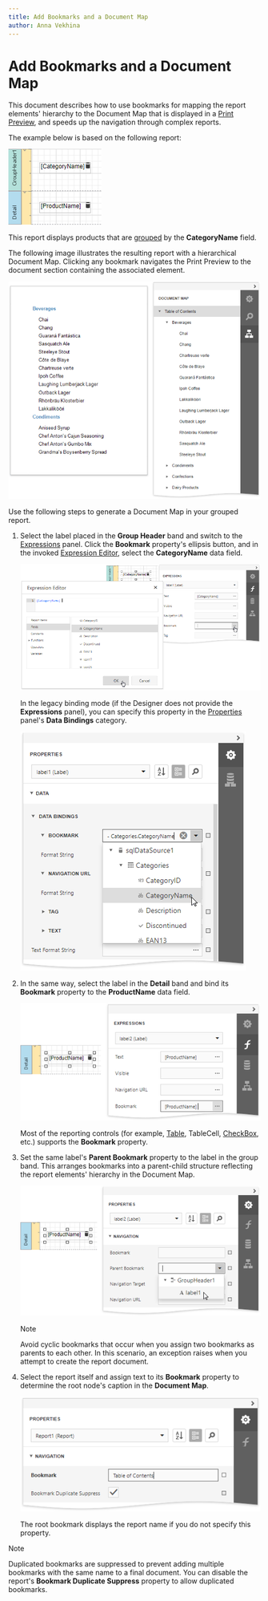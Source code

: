 ```yaml
---
title: Add Bookmarks and a Document Map
author: Anna Vekhina
---
```

# Add Bookmarks and a Document Map

This document describes how to use bookmarks for mapping the report elements' hierarchy to the Document Map that is displayed in a [Print Preview](../preview-print-and-export-reports.md), and speeds up the navigation through complex reports.

The example below is based on the following report:

![](../../../images/eurd-web-add-bookmark-source-report.png)

This report displays products that are [grouped](../shape-report-data/group-and-sort-data/group-data.md) by the **CategoryName** field. 

The following image illustrates the resulting report with a hierarchical Document Map. Clicking any bookmark navigates the Print Preview to the document section containing the associated element.

![](../../../images/eurd-web-addbookmark_result.png)

Use the following steps to generate a Document Map in your grouped report.

1. Select the label placed in the **Group Header** band and switch to the [Expressions](../report-designer-tools/ui-panels/expressions-panel.md) panel. Click the **Bookmark** property's ellipsis button, and in the invoked [Expression Editor](../report-designer-tools/expression-editor.md), select the **CategoryName** data field.
	
	![](../../../images/eurd-web-addbookmark-set-bookmark-for-group.png)
	
	In the legacy binding mode (if the Designer does not provide the **Expressions** panel), you can specify this property in the [Properties](../report-designer-tools/ui-panels/properties-panel.md) panel's **Data Bindings** category.
	
	![](../../../images/eurd-web-addbookmark_legacy.png)
2. In the same way, select the label in the **Detail** band and bind its **Bookmark** property to the **ProductName** data field.
	
	![](../../../images/eurd-web-addbookmark-set-bookmarks-for-details.png)
	
	Most of the reporting controls (for example, [Table](../use-report-elements/use-tables.md), TableCell, [CheckBox](../use-report-elements/use-basic-report-controls/check-box.md), etc.) supports the **Bookmark** property.
3. Set the same label's **Parent Bookmark** property to the label in the group band. This arranges bookmarks into a parent-child structure reflecting the report elements' hierarchy in the Document Map.
	
	![](../../../images/eurd-web-addbookmark-bookmark-parent.png)
	
	> [!NOTE]
	> Avoid cyclic bookmarks that occur when you assign two bookmarks as parents to each other. In this scenario, an exception raises when you attempt to create the report document.
4. Select the report itself and assign text to its **Bookmark** property to determine the root node's caption in the **Document Map**.
	
	![](../../../images/eurd-web-addbookmark-root-bookmark.png)
	
	The root bookmark displays the report name if you do not specify this property.

> [!NOTE]
> Duplicated bookmarks are suppressed to prevent adding multiple bookmarks with the same name to a final document. You can disable the  report's **Bookmark Duplicate Suppress** property to allow duplicated bookmarks.